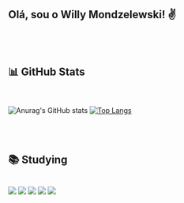 ## Olá, sou o Willy Mondzelewski! ✌️
<br>
<br>

## 📊 GitHub Stats 
<br>

![Anurag's GitHub stats](https://github-readme-stats.vercel.app/api?username=willymondz&show_icons=true&theme=gotham)
[![Top Langs](https://github-readme-stats.vercel.app/api/top-langs/?username=willymondz&layout=compact&theme=gotham)](https://github.com/willymondz/github-readme-stats)

<br>
<br>

## 📚 Studying

<div style= "display= inline-block" padding="10px"><br>
            <img  src=https://camo.githubusercontent.com/8ee45e07a8f99fadfba87a28fe0a9551a1ba4760e4a5c2637a3bb3292d23c572/68747470733a2f2f696d672e736869656c64732e696f2f62616467652f2d4a6176615363726970742d2532333332333333303f7374796c653d666f722d7468652d6261646765266c6f676f3d6a617661736372697074>
            <img  src=https://camo.githubusercontent.com/6482ad0cbc9cbf18880fc3fb3176cdc2047ab60e41ea1d415c250ff876c3cb1c/68747470733a2f2f696d672e736869656c64732e696f2f62616467652f68746d6c352d2532333332333333302e7376673f7374796c653d666f722d7468652d6261646765266c6f676f3d68746d6c35266c6f676f436f6c6f723d453334463236>
            <img  src=https://camo.githubusercontent.com/268ac512e333b69600eb9773a8f80b7a251f4d6149642a50a551d4798183d621/68747470733a2f2f696d672e736869656c64732e696f2f62616467652f52656163742d3230323332413f7374796c653d666f722d7468652d6261646765266c6f676f3d7265616374266c6f676f436f6c6f723d363144414642>
            <img  src=https://camo.githubusercontent.com/e6b67b27998fca3bccf4c0ee479fc8f9de09d91f389cccfbe6cb1e29c10cfbd7/68747470733a2f2f696d672e736869656c64732e696f2f62616467652f637373332d2532333135373242362e7376673f7374796c653d666f722d7468652d6261646765266c6f676f3d63737333266c6f676f436f6c6f723d7768697465>
            <img  src=https://camo.githubusercontent.com/ec0d32e85caf4723d5182a75338c89f85a2c3679aed0c46c9ee9fd1c8dc2a316/68747470733a2f2f696d672e736869656c64732e696f2f62616467652f6769742d2532334630353033332e7376673f7374796c653d666f722d7468652d6261646765266c6f676f3d676974266c6f676f436f6c6f723d7768697465>
</div>
